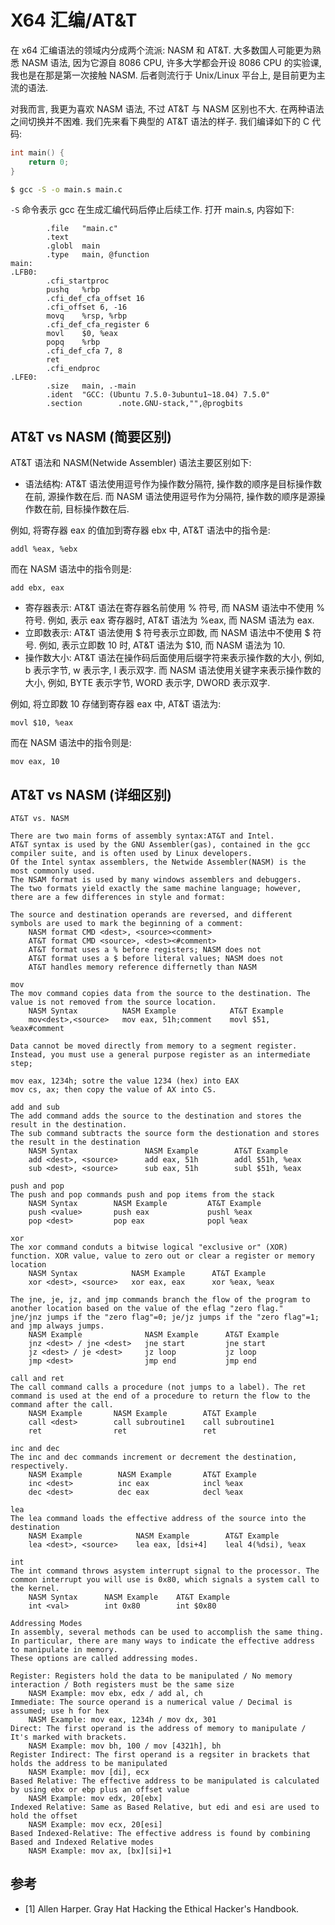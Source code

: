 # X64 汇编/AT&T

在 x64 汇编语法的领域内分成两个流派: NASM 和 AT&T. 大多数国人可能更为熟悉 NASM 语法, 因为它源自 8086 CPU, 许多大学都会开设 8086 CPU 的实验课, 我也是在那是第一次接触 NASM. 后者则流行于 Unix/Linux 平台上, 是目前更为主流的语法.

对我而言, 我更为喜欢 NASM 语法, 不过 AT&T 与 NASM 区别也不大. 在两种语法之间切换并不困难. 我们先来看下典型的 AT&T 语法的样子. 我们编译如下的 C 代码:

```c
int main() {
    return 0;
}
```

```sh
$ gcc -S -o main.s main.c
```

`-S` 命令表示 gcc 在生成汇编代码后停止后续工作. 打开 main.s, 内容如下:

```text
        .file   "main.c"
        .text
        .globl  main
        .type   main, @function
main:
.LFB0:
        .cfi_startproc
        pushq   %rbp
        .cfi_def_cfa_offset 16
        .cfi_offset 6, -16
        movq    %rsp, %rbp
        .cfi_def_cfa_register 6
        movl    $0, %eax
        popq    %rbp
        .cfi_def_cfa 7, 8
        ret
        .cfi_endproc
.LFE0:
        .size   main, .-main
        .ident  "GCC: (Ubuntu 7.5.0-3ubuntu1~18.04) 7.5.0"
        .section        .note.GNU-stack,"",@progbits
```

## AT&T vs NASM (简要区别)

AT&T 语法和 NASM(Netwide Assembler) 语法主要区别如下:

- 语法结构: AT&T 语法使用逗号作为操作数分隔符, 操作数的顺序是目标操作数在前, 源操作数在后. 而 NASM 语法使用逗号作为分隔符, 操作数的顺序是源操作数在前, 目标操作数在后.

例如, 将寄存器 eax 的值加到寄存器 ebx 中, AT&T 语法中的指令是:

```text
addl %eax, %ebx
```

而在 NASM 语法中的指令则是:

```text
add ebx, eax
```

- 寄存器表示: AT&T 语法在寄存器名前使用 % 符号, 而 NASM 语法中不使用 % 符号. 例如, 表示 eax 寄存器时, AT&T 语法为 %eax, 而 NASM 语法为 eax.
- 立即数表示: AT&T 语法使用 $ 符号表示立即数, 而 NASM 语法中不使用 $ 符号. 例如, 表示立即数 10 时, AT&T 语法为 $10, 而 NASM 语法为 10.
- 操作数大小: AT&T 语法在操作码后面使用后缀字符来表示操作数的大小, 例如, b 表示字节, w 表示字, l 表示双字. 而 NASM 语法使用关键字来表示操作数的大小, 例如, BYTE 表示字节, WORD 表示字, DWORD 表示双字.

例如, 将立即数 10 存储到寄存器 eax 中, AT&T 语法为:

```text
movl $10, %eax
```

而在 NASM 语法中的指令则是:

```text
mov eax, 10
```

## AT&T vs NASM (详细区别)

```text
AT&T vs. NASM

There are two main forms of assembly syntax:AT&T and Intel.
AT&T syntax is used by the GNU Assembler(gas), contained in the gcc compiler suite, and is often used by Linux developers.
Of the Intel syntax assemblers, the Netwide Assembler(NASM) is the most commonly used.
The NSAM format is used by many windows assemblers and debuggers.
The two formats yield exactly the same machine language; however, there are a few differences in style and format:

The source and destination operands are reversed, and different symbols are used to mark the beginning of a comment:
    NASM format CMD <dest>, <source><comment>
    AT&T format CMD <source>, <dest><#comment>
    AT&T format uses a % before registers; NASM does not
    AT&T format uses a $ before literal values; NASM does not
    AT&T handles memory reference differnetly than NASM

mov
The mov command copies data from the source to the destination. The value is not removed from the source location.
    NASM Syntax          NASM Example            AT&T Example
    mov<dest>,<source>   mov eax, 51h;comment    movl $51, %eax#comment

Data cannot be moved directly from memory to a segment register. Instead, you must use a general purpose register as an intermediate step;

mov eax, 1234h; sotre the value 1234 (hex) into EAX
mov cs, ax; then copy the value of AX into CS.

add and sub
The add command adds the source to the destination and stores the result in the destination.
The sub command subtracts the source form the destionation and stores the result in the destination
    NASM Syntax               NASM Example        AT&T Example
    add <dest>, <source>      add eax, 51h        addl $51h, %eax
    sub <dest>, <source>      sub eax, 51h        subl $51h, %eax

push and pop
The push and pop commands push and pop items from the stack
    NASM Syntax        NASM Example         AT&T Example
    push <value>       push eax             pushl %eax
    pop <dest>         pop eax              popl %eax

xor
The xor command conduts a bitwise logical "exclusive or" (XOR) function. XOR value, value to zero out or clear a register or memory location
    NASM Syntax            NASM Example      AT&T Example
    xor <dest>, <source>   xor eax, eax      xor %eax, %eax

The jne, je, jz, and jmp commands branch the flow of the program to another location based on the value of the eflag "zero flag."
jne/jnz jumps if the "zero flag"=0; je/jz jumps if the "zero flag"=1; and jmp always jumps.
    NASM Example              NASM Example      AT&T Example
    jnz <dest> / jne <dest>   jne start         jne start
    jz <dest> / je <dest>     jz loop           jz loop
    jmp <dest>                jmp end           jmp end

call and ret
The call command calls a procedure (not jumps to a label). The ret command is used at the end of a procedure to return the flow to the command after the call.
    NASM Example       NASM Example        AT&T Example
    call <dest>        call subroutine1    call subroutine1
    ret                ret                 ret

inc and dec
The inc and dec commands increment or decrement the destination, respectively.
    NASM Example        NASM Example       AT&T Example
    inc <dest>          inc eax            incl %eax
    dec <dest>          dec eax            decl %eax

lea
The lea command loads the effective address of the source into the destination
    NASM Example            NASM Example        AT&T Example
    lea <dest>, <source>    lea eax, [dsi+4]    leal 4(%dsi), %eax

int
The int command throws asystem interrupt signal to the processor. The common interrupt you will use is 0x80, which signals a system call to the kernel.
    NASM Syntax      NASM Example    AT&T Example
    int <val>        int 0x80        int $0x80

Addressing Modes
In assembly, several methods can be used to accomplish the same thing.
In particular, there are many ways to indicate the effective address to manipulate in memory.
These options are called addressing modes.

Register: Registers hold the data to be manipulated / No memory interaction / Both registers must be the same size
    NASM Example: mov ebx, edx / add al, ch
Immediate: The source operand is a numerical value / Decimal is assumed; use h for hex
    NASM Example: mov eax, 1234h / mov dx, 301
Direct: The first operand is the address of memory to manipulate / It's marked with brackets.
    NASM Example: mov bh, 100 / mov [4321h], bh
Register Indirect: The first operand is a regsiter in brackets that holds the address to be manipulated
    NASM Example: mov [di], ecx
Based Relative: The effective address to be manipulated is calculated by using ebx or ebp plus an offset value
    NASM Example: mov edx, 20[ebx]
Indexed Relative: Same as Based Relative, but edi and esi are used to hold the offset
    NASM Example: mov ecx, 20[esi]
Based Indexed-Relative: The effective address is found by combining Based and Indexed Relative modes
    NASM Example: mov ax, [bx][si]+1
```

## 参考

- [1] Allen Harper. Gray Hat Hacking the Ethical Hacker's Handbook.
